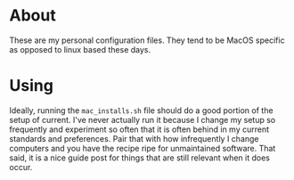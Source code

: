# About

These are my personal configuration files.
They tend to be MacOS specific as opposed to linux based these days.

# Using

Ideally, running the `mac_installs.sh` file should do a good portion of the setup of current.
I've never actually run it because I change my setup so frequently and experiment so often that it is often behind in my current standards and preferences.
Pair that with how infrequently I change computers and you have the recipe ripe for unmaintained software.
That said, it is a nice guide post for things that are still relevant when it does occur.
